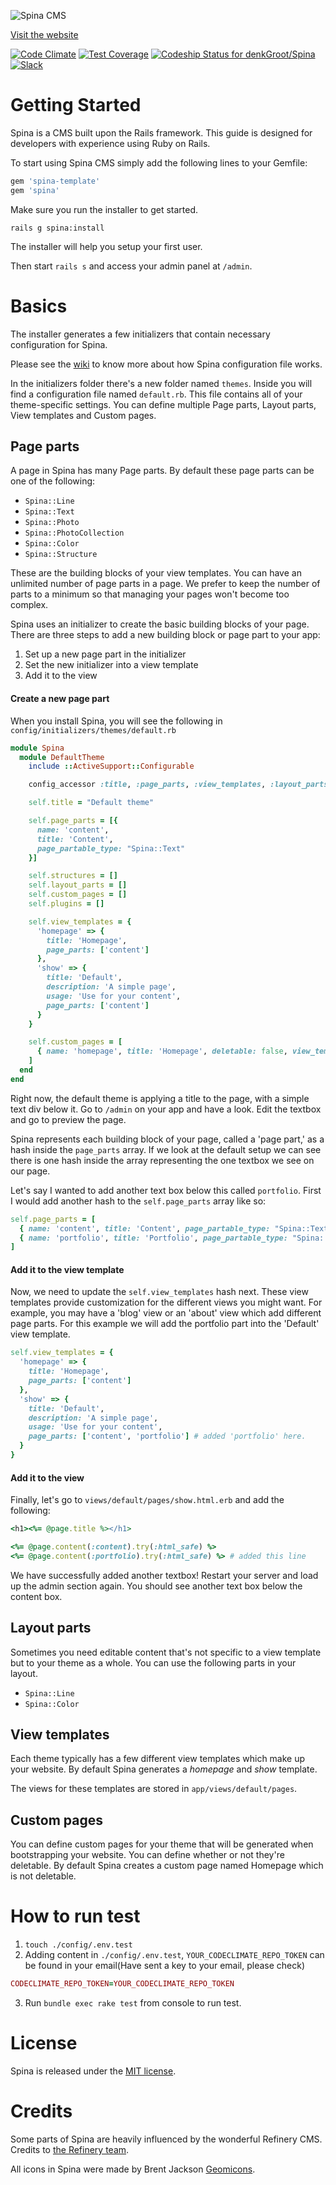 ![Spina CMS](http://www.denkwebsite.nl/spinacms.png)

[Visit the website](http://www.spinacms.com)

[![Code Climate](https://codeclimate.com/github/denkGroot/Spina/badges/gpa.svg)](https://codeclimate.com/github/denkGroot/Spina)
[![Test Coverage](https://codeclimate.com/github/denkGroot/Spina/badges/coverage.svg)](https://codeclimate.com/github/denkGroot/Spina/coverage)
[![Codeship Status for denkGroot/Spina](https://img.shields.io/codeship/e13debf0-e6af-0132-8abf-32d84f3372de.svg)](https://codeship.com/projects/82322)
[![Slack](https://slack-spina-cms.herokuapp.com/badge.svg)](https://slack-spina-cms.herokuapp.com)

# Getting Started

Spina is a CMS built upon the Rails framework. This guide is designed for developers with experience using Ruby on Rails.

To start using Spina CMS simply add the following lines to your Gemfile:

```ruby
gem 'spina-template'
gem 'spina'
```

Make sure you run the installer to get started.

    rails g spina:install

The installer will help you setup your first user.

Then start `rails s` and access your admin panel at `/admin`.

# Basics

The installer generates a few initializers that contain necessary configuration for Spina.

Please see the [wiki](https://github.com/Shinetechchina/Spina/wiki/Documents-for-theme-configuraion) to know more about how Spina configuration file works.

In the initializers folder there's a new folder named `themes`. Inside you will find a configuration file named `default.rb`. This file contains all of your theme-specific settings. You can define multiple Page parts, Layout parts, View templates and Custom pages.

## Page parts

A page in Spina has many Page parts. By default these page parts can be one of the following:

- `Spina::Line`
- `Spina::Text`
- `Spina::Photo`
- `Spina::PhotoCollection`
- `Spina::Color`
- `Spina::Structure`

These are the building blocks of your view templates. You can have an unlimited number of page parts in a page. We prefer to keep the number of parts to a minimum so that managing your pages won't become too complex.

Spina uses an initializer to create the basic building blocks of your page. There are three steps to add a new building block or page part to your app:

1. Set up a new page part in the initializer
2. Set the new initializer into a view template
3. Add it to the view

#### Create a new page part
When you install Spina, you will see the following in `config/initializers/themes/default.rb`

```ruby
module Spina
  module DefaultTheme
    include ::ActiveSupport::Configurable

    config_accessor :title, :page_parts, :view_templates, :layout_parts, :custom_pages, :plugins, :structures

    self.title = "Default theme"

    self.page_parts = [{
      name: 'content',
      title: 'Content',
      page_partable_type: "Spina::Text"
    }]

    self.structures = []
    self.layout_parts = []
    self.custom_pages = []
    self.plugins = []

    self.view_templates = {
      'homepage' => {
        title: 'Homepage',
        page_parts: ['content']
      },
      'show' => {
        title: 'Default',
        description: 'A simple page',
        usage: 'Use for your content',
        page_parts: ['content']
      }
    }

    self.custom_pages = [
      { name: 'homepage', title: 'Homepage', deletable: false, view_template: 'homepage' }
    ]
  end
end
```

Right now, the default theme is applying a title to the page, with a simple text div below it. Go to `/admin` on your app and have a look. Edit the textbox and go to preview the page.

Spina represents each building block of your page, called a 'page part,' as a hash inside the `page_parts` array. If we look at the default setup we can see there is one hash inside the array representing the one textbox we see on our page.

Let's say I wanted to add another text box below this called `portfolio`. First I would add another hash to the `self.page_parts` array like so:

```ruby
self.page_parts = [
  { name: 'content', title: 'Content', page_partable_type: "Spina::Text" },
  { name: 'portfolio', title: 'Portfolio', page_partable_type: "Spina::Text" } # added this second hash
]
```

#### Add it to the view template

Now, we need to update the `self.view_templates` hash next. These view templates provide customization for the different views you might want. For example, you may have a 'blog' view or an 'about' view which add different page parts. For this example we will add the portfolio part into the 'Default' view template.

```ruby
self.view_templates = {
  'homepage' => {
    title: 'Homepage',
    page_parts: ['content']
  },
  'show' => {
    title: 'Default',
    description: 'A simple page',
    usage: 'Use for your content',
    page_parts: ['content', 'portfolio'] # added 'portfolio' here.
  }
}
```

#### Add it to the view

Finally, let's go to `views/default/pages/show.html.erb` and add the following:

```ruby
<h1><%= @page.title %></h1>

<%= @page.content(:content).try(:html_safe) %>
<%= @page.content(:portfolio).try(:html_safe) %> # added this line
```

We have successfully added another textbox! Restart your server and load up the admin section again. You should see another text box below the content box.

## Layout parts

Sometimes you need editable content that's not specific to a view template but to your theme as a whole. You can use the following parts in your layout.

- `Spina::Line`
- `Spina::Color`

## View templates

Each theme typically has a few different view templates which make up your website. By default Spina generates a *homepage* and *show* template.

The views for these templates are stored in `app/views/default/pages`.

## Custom pages

You can define custom pages for your theme that will be generated when bootstrapping your website. You can define whether or not they're deletable. By default Spina creates a custom page named Homepage which is not deletable.

# How to run test
1. `touch ./config/.env.test`  
2. Adding content in `./config/.env.test`, `YOUR_CODECLIMATE_REPO_TOKEN` can be found in your email(Have sent a key to your email, please check)
```ruby
CODECLIMATE_REPO_TOKEN=YOUR_CODECLIMATE_REPO_TOKEN
```
3. Run `bundle exec rake test` from console to run test.


# License

Spina is released under the [MIT license](LICENSE.md).

# Credits

Some parts of Spina are heavily influenced by the wonderful Refinery CMS. Credits to [the Refinery  team](http://www.refinerycms.com/about).

All icons in Spina were made by Brent Jackson [Geomicons](http://jxnblk.com/geomicons-wired/).

